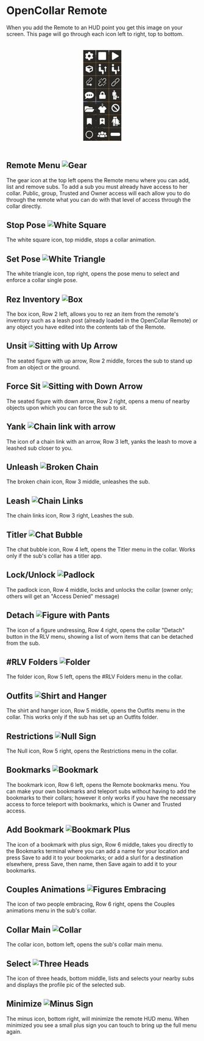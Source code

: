 # OpenCollar Remote
When you add the Remote to an HUD point you get this image on your screen.  This page will go through each icon left to right, top to bottom.
<div style="width: 100%; text-align: center;">
<img src="/static/Remote.png" width="100" style="margin: 20px auto;" />
</div>

## Remote Menu ![Gear](https://github.com/OpenCollarTeam/opencollarteam.github.io/blob/master/static/Gear.PNG "Remote Menu")
The gear icon at the top left opens the Remote menu where you can add, list and remove subs.  To add a sub you must already have access to her collar.  Public, group, Trusted and Owner access will each allow you to do through the remote what you can do with that level of access through the collar directly.  
## Stop Pose ![White Square](https://github.com/OpenCollarTeam/opencollarteam.github.io/blob/master/static/StopAnim.PNG "Stop Pose")   
The white square icon, top middle, stops a collar animation.
## Set Pose ![White Triangle](https://github.com/OpenCollarTeam/opencollarteam.github.io/blob/master/static/StartAnim.PNG "Set Pose")  
The white triangle icon, top right, opens the pose menu to select and enforce a collar single pose.
##  Rez Inventory ![Box](https://github.com/OpenCollarTeam/opencollarteam.github.io/blob/master/static/Rez.PNG "Rez Inventory Item")  
The box icon, Row 2 left, allows you to rez an item from the remote's inventory such as a leash post (already loaded in the OpenCollar Remote) or any object you have edited into the contents tab of the Remote.  
## Unsit ![Sitting with Up Arrow](https://github.com/OpenCollarTeam/opencollarteam.github.io/blob/master/static/UnSit.PNG "Unsit")
The seated figure with up arrow, Row 2 middle, forces the sub to stand up from an object or the ground.
## Force Sit ![Sitting with Down Arrow](https://github.com/OpenCollarTeam/opencollarteam.github.io/blob/master/static/Sit.PNG "Force Sit") 
The seated figure with down arrow, Row 2 right, opens a menu of nearby objects upon which you can force the sub to sit.  
## Yank ![Chain link with arrow](https://github.com/OpenCollarTeam/opencollarteam.github.io/blob/master/static/Yank.PNG "Yank")
The icon of a chain link with an arrow, Row 3 left, yanks the leash to move a leashed sub closer to you.
## Unleash ![Broken Chain](https://github.com/OpenCollarTeam/opencollarteam.github.io/blob/master/static/Unleash.PNG "Unleash")  
The broken chain icon, Row 3 middle, unleashes the sub.  
## Leash ![Chain Links](https://github.com/OpenCollarTeam/opencollarteam.github.io/blob/master/static/Leash.PNG "Leash")
The chain links icon, Row 3 right, Leashes the sub.
## Titler ![Chat Bubble](https://github.com/OpenCollarTeam/opencollarteam.github.io/blob/master/static/Titler.PNG "Titler")
The chat bubble icon, Row 4 left, opens the Titler menu in the collar.  Works only if the sub's collar has a titler app.
## Lock/Unlock ![Padlock](https://github.com/OpenCollarTeam/opencollarteam.github.io/blob/master/static/Lock.PNG "Lock/Unlock")  
The padlock icon, Row 4 middle, locks and unlocks the collar (owner only; others will get an "Access Denied" message)
## Detach ![Figure with Pants](https://github.com/OpenCollarTeam/opencollarteam.github.io/blob/master/static/Detach.PNG "Detach")
The icon of a figure undressing, Row 4 right, opens the collar "Detach" button in the RLV menu, showing a list of worn items that can be detached from the sub.  
## #RLV Folders ![Folder](https://github.com/OpenCollarTeam/opencollarteam.github.io/blob/master/static/Folders.PNG "Folders")
The folder icon, Row 5 left, opens the #RLV Folders menu in the collar.
## Outfits ![Shirt and Hanger](https://github.com/OpenCollarTeam/opencollarteam.github.io/blob/master/static/Outfits.PNG "Outfits")
The shirt and hanger icon, Row 5 middle, opens the Outfits menu in the collar.  This works only if the sub has set up an Outfits folder.
## Restrictions ![Null Sign](https://github.com/OpenCollarTeam/opencollarteam.github.io/blob/master/static/Restrictions.PNG "Restrictions")  
The Null icon, Row 5 right, opens the Restrictions menu in the collar.  
## Bookmarks ![Bookmark](https://github.com/OpenCollarTeam/opencollarteam.github.io/blob/master/static/Bookmarks.PNG "Bookmarks")
The bookmark icon, Row 6 left, opens the Remote bookmarks menu. You can make your own bookmarks and teleport subs without having to add the bookmarks to their collars; however it only works if you have the necessary access to force teleport with bookmarks, which is Owner and Trusted access.
## Add Bookmark ![Bookmark Plus](https://github.com/OpenCollarTeam/opencollarteam.github.io/blob/master/static/AddBookmark.PNG "Add Bookmark")  
The icon of a bookmark with plus sign, Row 6 middle, takes you directly to the Bookmarks terminal where you can add a name for your location and press Save to add it to your bookmarks; or add a slurl for a destination elsewhere, press Save, then name, then Save again to add it to your bookmarks. 
## Couples Animations ![Figures Embracing](https://github.com/OpenCollarTeam/opencollarteam.github.io/blob/master/static/Couples.PNG "Couples Animations")
The icon of two people embracing, Row 6 right, opens the Couples animations menu in the sub's collar. 
## Collar Main ![Collar](https://github.com/OpenCollarTeam/opencollarteam.github.io/blob/master/static/Collar.PNG "Collar")
The collar icon, bottom left, opens the sub's collar main menu.
## Select ![Three Heads](https://github.com/OpenCollarTeam/opencollarteam.github.io/blob/master/static/Select.PNG "Select")
The icon of three heads, bottom middle, lists and selects your nearby subs and displays the profile pic of the selected sub.
## Minimize ![Minus Sign](https://github.com/OpenCollarTeam/opencollarteam.github.io/blob/master/static/Minimize.PNG "Minimize")  
The minus icon, bottom right, will minimize the remote HUD menu.  When minimized you see a small plus sign you can touch to bring up the full menu again.  

